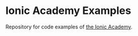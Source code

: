# Ionic Academy Examples

Repository for code examples of [the Ionic Academy](https://ionicacademy.com).
